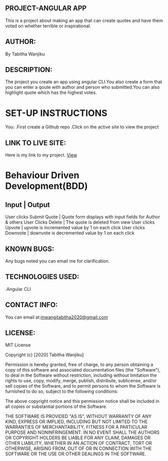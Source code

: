 ## PROJECT-ANGULAR APP
 This is a project about making an app that can  create quotes and have them voted on whether terrible or inspirational.
## AUTHOR:
By Tabitha Wanjiku
## DESCRIPTION:
The project you create an app using angular CLI.You also create a form that you can enter a qoute  with author and person who submitted.You can also highlight quote which has the highest votes.
# SET-UP INSTRUCTIONS
You:
.First create a Github repo
.Click on the active site to view the project
## LINK TO LIVE SITE:
Here is my link to my project.
<a href="https://tw8130.github.io/IP-1-Quote/">View</a>

# Behaviour Driven Development(BDD)
Input                      |       Output
--------------------------------------------------------------------------------------	               

User clicks Submit Quote  |	Quote form displays with input fields for Author & others 
User Clicks Delete	      |  The quote is deleted from view
User clicks Upvote	      |  upvote is incremented value by 1 on each click
User clicks Downvote	  |  downvote is decremented value by 1 on each click

## KNOWN BUGS:
Any bugs noted you can email me for clarification.
## TECHNOLOGIES USED:
.Angular CLI
## CONTACT INFO:
You can email at:mwangitabitha2020@gmail.com
## LICENSE:
MIT License

Copyright (c) [2020] Tabitha Wanjiku]

Permission is hereby granted, free of charge, to any person obtaining a copy of this software and associated documentation files (the "Software"), to deal in the Software without restriction, including without limitation the rights to use, copy, modify, merge, publish, distribute, sublicense, and/or sell copies of the Software, and to permit persons to whom the Software is furnished to do so, subject to the following conditions:

The above copyright notice and this permission notice shall be included in all copies or substantial portions of the Software.

THE SOFTWARE IS PROVIDED "AS IS", WITHOUT WARRANTY OF ANY KIND, EXPRESS OR IMPLIED, INCLUDING BUT NOT LIMITED TO THE WARRANTIES OF MERCHANTABILITY, FITNESS FOR A PARTICULAR PURPOSE AND NONINFRINGEMENT. IN NO EVENT SHALL THE AUTHORS OR COPYRIGHT HOLDERS BE LIABLE FOR ANY CLAIM, DAMAGES OR OTHER LIABILITY, WHETHER IN AN ACTION OF CONTRACT, TORT OR OTHERWISE, ARISING FROM, OUT OF OR IN CONNECTION WITH THE SOFTWARE OR THE USE OR OTHER DEALINGS IN THE SOFTWARE.
<!-- 
# Quotes

This project was generated with [Angular CLI](https://github.com/angular/angular-cli) version 9.0.7.

## Development server

Run `ng serve` for a dev server. Navigate to `http://localhost:4200/`. The app will automatically reload if you change any of the source files.

## Code scaffolding

Run `ng generate component component-name` to generate a new component. You can also use `ng generate directive|pipe|service|class|guard|interface|enum|module`.

## Build

Run `ng build` to build the project. The build artifacts will be stored in the `dist/` directory. Use the `--prod` flag for a production build.

## Running unit tests

Run `ng test` to execute the unit tests via [Karma](https://karma-runner.github.io).

## Running end-to-end tests

Run `ng e2e` to execute the end-to-end tests via [Protractor](http://www.protractortest.org/).

## Further help

To get more help on the Angular CLI use `ng help` or go check out the [Angular CLI README](https://github.com/angular/angular-cli/blob/master/README.md). -->
